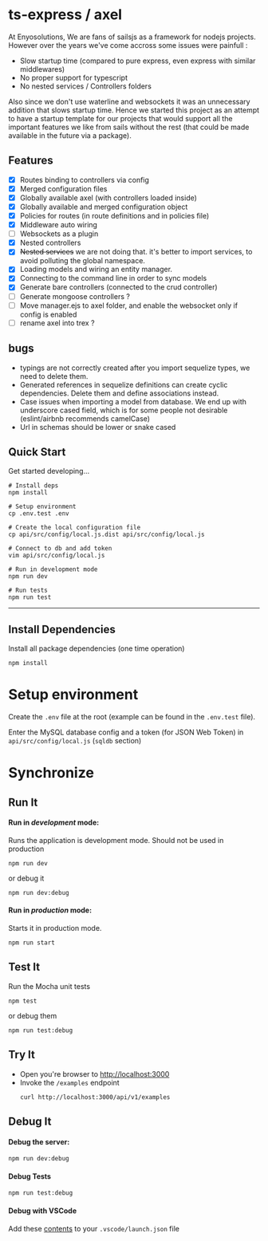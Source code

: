 # ts-express / axel

At Enyosolutions, We are fans of sailsjs as a framework for nodejs projects. However over the years we've come accross some issues were painfull :

- Slow startup time (compared to pure express, even express with similar middlewares)
- No proper support for typescript
- No nested services / Controllers folders

Also since we don't use waterline and websockets it was an unnecessary addition that slows startup time.
Hence we started this project as an attempt to have a startup template for our projects that would support all the important features we like from sails without the rest (that could be made available in the future via a package).

## Features

- [x] Routes binding to controllers via config
- [x] Merged configuration files
- [x] Globally available axel (with controllers loaded inside)
- [x] Globally available and merged configuration object
- [x] Policies for routes (in route definitions and in policies file)
- [x] Middleware auto wiring
- [ ] Websockets as a plugin
- [x] Nested controllers
- [x] ~~Nested services~~ we are not doing that. it's better to import services, to avoid polluting the global namespace.
- [x] Loading models and wiring an entity manager.
- [x] Connecting to the command line in order to sync models
- [x] Generate bare controllers (connected to the crud controller)
- [ ] Generate mongoose controllers ?
- [ ] Move manager.ejs to axel folder, and enable the websocket only if config is enabled
- [ ] rename axel into trex ?

## bugs

- typings are not correctly created after you import sequelize types, we need to delete them.
- Generated references in sequelize definitions can create cyclic dependencies. Delete them and define associations instead.
- Case issues when importing a model from database. We end up with underscore cased field, which is for some people not desirable (eslint/airbnb recommends camelCase)
- Url in schemas should be lower or snake cased

## Quick Start

Get started developing...

```shell
# Install deps
npm install

# Setup environment
cp .env.test .env

# Create the local configuration file
cp api/src/config/local.js.dist api/src/config/local.js

# Connect to db and add token
vim api/src/config/local.js

# Run in development mode
npm run dev

# Run tests
npm run test
```

---

## Install Dependencies

Install all package dependencies (one time operation)

```shell
npm install
```

# Setup environment

Create the `.env` file at the root (example can be found in the `.env.test` file).

Enter the MySQL database config and a token (for JSON Web Token) in `api/src/config/local.js` (`sqldb` section)

# Synchronize

## Run It

#### Run in _development_ mode:

Runs the application is development mode. Should not be used in production

```shell
npm run dev
```

or debug it

```shell
npm run dev:debug
```

#### Run in _production_ mode:

Starts it in production mode.

```shell
npm run start
```

## Test It

Run the Mocha unit tests

```shell
npm test
```

or debug them

```shell
npm run test:debug
```

## Try It

- Open you're browser to [http://localhost:3000](http://localhost:3000)
- Invoke the `/examples` endpoint
  ```shell
  curl http://localhost:3000/api/v1/examples
  ```

## Debug It

#### Debug the server:

```
npm run dev:debug
```

#### Debug Tests

```
npm run test:debug
```

#### Debug with VSCode

Add these [contents](https://github.com/cdimascio/generator-express-no-stress/blob/next/assets/.vscode/launch.json) to your `.vscode/launch.json` file
